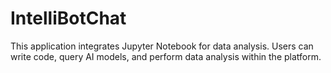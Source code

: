 # IntelliBotChat
This application integrates Jupyter Notebook for data analysis. Users can write code, query AI models, and perform data analysis within the platform.
